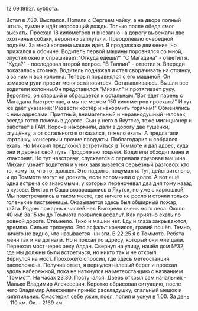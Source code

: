 12.09.1992г. суббота.

Встал в 7.30. Выспался. Попили с Сергеем чайку, а на дворе полный штиль, туман и идёт моросящий дождь.
  Только после обеда смог выехать. Проехал 18 километров и внезапно на дорогу выбежали две охотничьи собаки, вероятно заплутали. Преодолеваю очередной подъём. За мной колонна машин идёт. Я продолжаю движение, но прижался к обочине. Водитель первой машины поровнялся со мной, опустил окно и спрашивает:"Откуда едешь?"
   "С Магадана" - ответил я.
   "Куда?" - последовал второй вопрос.
   "В Таллин" - ответил я.
  Впереди показалась стоянка. Водитель поднажал и стал сворачивать на стоянку, а за ним и вся колонна. Теперь я поравнялся  с его машиной. Он взмахом руки просит меня остановиться. Останавливаюсь. Вышли все водители колонны.Он представился:"Михаил" и протягивает руку. Вероятно, он старший и обращается к остальным:"Вот едет парень с Магадана быстрее нас, а мы не можем 150 километров проехать!" И тут же даёт указание:"Развести костёр и накормить горячим!" Обменялись с ним адресами. Приятный, внимательный и неравнодушный человек, всегда готов помочь в дороге. Сын у него в Якутске, тоже милиционер и работает в ГАИ.
  Короче накормили, дали в дорогу две тушёнки, сгущёнку, а от остального я отказался, тяжело ехать. А предлагали картошку, консервы и прочие продукты.  Поблагодарил и собрался ехать. Но Михаил предложил встретиться в Томмоте и дал адрес, куда они и держат свой путь. 
   Продолжаю подъём. Водители обходят меня и клаксонят. Но тут навстречу, спускается с перевала грузовая машина. Михаил узнаёт водителя и у них завязывается серъёзный разговор: кто то, кому то, что то, должен. Это надолго, подумал я. Тут, действительно, и до Томмота могут не доехать, если вспомнили о долге. 
  А вот ещё одна встреча со знакомыми, у которых переночевал два дня тому назад в кузове. Виктор и Саша возвращались в Якутск, но уже с картошкой. Мы повстречались в таком месте, где ничего не росло и стояли только голенькие лиственницы. Оказывается здесь был обширный пожар, тайга. Рядом пожарных частей нет. Выгорело очень мого леса. Около 40 км!
  За 15 км до Томмота появился асфальт. Как приятно ехать по ровной дороге. Стемнело. Тихо и машин нет. Еду и глаза закрываются, дремлю.  Сильно тряхнуло. Это асфальт кончился, гравий пошёл. Темно, ничего не видно, что называется -ни зги.
  В 22.25 я в Томмоте. Ребята меня так и не догнали. Но я поехал по адресу, который они мне дали. Переехал мост через реку Алдан. Свернул на улицу, нашёл дом №32, где мы должны были встретиься, но никто так и не открыл.  
  Вернулся на мост. Прохожего спросил, где здесь метеостанция расположена. Получив ответ, я вернулся налевый берег и проехал вдоль набережной, пока не наткнулся на метеостанцию с названием "Томмот". На часах 23.30. 
  Постучался. Дверь открыл сам начальник - Малько Владимир Алексеевич. Коротко обрисовал ситуацию, после чего Владимир Алексеевич принёс раскладушку, спальный мешок и кипятильник.
   Смастерил себе ужин, поел, попил и уснул в 1.00.
  За день - 110 км. Ок. - 2169 км.

